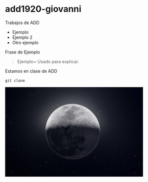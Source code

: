 # add1920-giovanni
Trabajos de ADD
* Ejemplo
* Ejemplo 2
* Otro ejemplo

Frase de Ejemplo
> Ejemplo= Usado para explicar.

Estamos en clase de ADD
```
git clone

```

![imagen_01](img/imagen1.jpg)
